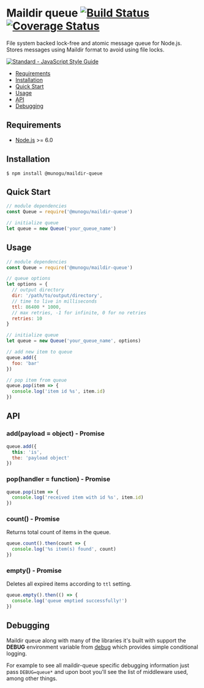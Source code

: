 # Maildir queue [![Build Status][travis-badge]][travis-url] [![Coverage Status][coveralls-badge]][coveralls-url]

File system backed lock-free and atomic message queue for Node.js. Stores messages using Maildir format to avoid using file locks.

[![Standard - JavaScript Style Guide][standard-badge]][standard-url]

- [Requirements](#requirements)
- [Installation](#installation)
- [Quick Start](#quick-start)
- [Usage](#usage)
- [API](#api)
- [Debugging](#debugging)

## Requirements

* [Node.js][node-url] >= 6.0

## Installation

```
$ npm install @munogu/maildir-queue
```

## Quick Start

```javascript
// module dependencies
const Queue = require('@munogu/maildir-queue')

// initialize queue
let queue = new Queue('your_queue_name')
```

## Usage

```javascript
// module dependencies
const Queue = require('@munogu/maildir-queue')

// queue options
let options = {
  // output directory
  dir: '/path/to/output/directory',
  // time to live in milliseconds
  ttl: 86400 * 1000,
  // max retries, -1 for infinite, 0 for no retries
  retries: 10
}

// initialize queue
let queue = new Queue('your_queue_name', options)

// add new item to queue
queue.add({
  foo: 'bar'
})

// pop item from queue
queue.pop(item => {
  console.log('item id %s', item.id)
})
```

## API

### add(payload = object) - Promise

```javascript
queue.add({
  this: 'is',
  the: 'payload object'
})
```

### pop(handler = function) - Promise

```javascript
queue.pop(item => {
  console.log('received item with id %s', item.id)
})
```

### count() - Promise

Returns total count of items in the queue. 

```javascript
queue.count().then(count => {
  console.log('%s item(s) found', count)
})
```

### empty() - Promise

Deletes all expired items according to `ttl` setting.

```javascript
queue.empty().then(() => {
  console.log('queue emptied successfully!')
})
```

## Debugging

Maildir queue along with many of the libraries it's built with support the **DEBUG** environment variable from [debug][debug-url] which provides simple conditional logging.

For example to see all maildir-queue specific debugging information just pass `DEBUG=queue*` and upon boot you'll see the list of middleware used, among other things.

[travis-badge]: https://img.shields.io/travis/munogu/node-maildir-queue.svg "Build Status"
[travis-url]: https://travis-ci.org/munogu/node-maildir-queue
[coveralls-badge]: https://img.shields.io/coveralls/github/munogu/node-maildir-queue.svg "Coverage Status"
[coveralls-url]: https://coveralls.io/github/munogu/node-maildir-queue
[standard-badge]: https://cdn.rawgit.com/feross/standard/master/badge.svg "Standard - JavaScript Style Guide"
[standard-url]: https://github.com/feross/standard
[node-url]: https://nodejs.org
[debug-url]: https://github.com/visionmedia/debug